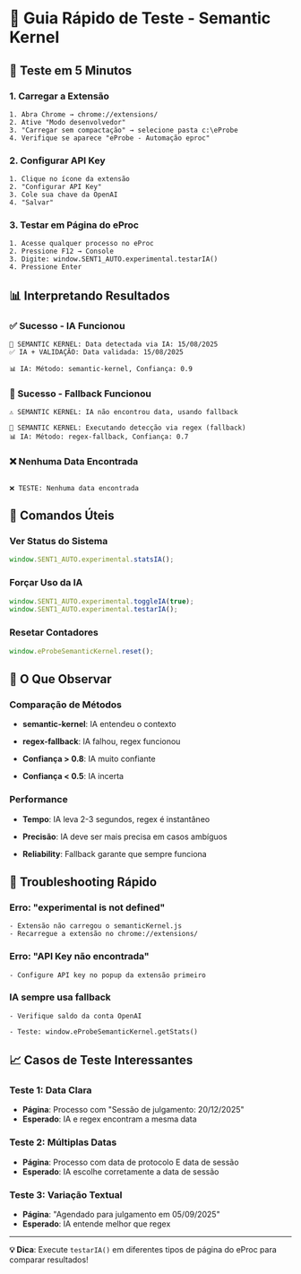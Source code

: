 # 🧪 Guia Rápido de Teste - Semantic Kernel

## 🚀 Teste em 5 Minutos

### 1. Carregar a Extensão

```
1. Abra Chrome → chrome://extensions/
2. Ative "Modo desenvolvedor"
3. "Carregar sem compactação" → selecione pasta c:\eProbe
4. Verifique se aparece "eProbe - Automação eproc"
```

### 2. Configurar API Key

```
1. Clique no ícone da extensão
2. "Configurar API Key"
3. Cole sua chave da OpenAI
4. "Salvar"
```

### 3. Testar em Página do eProc

```
1. Acesse qualquer processo no eProc
2. Pressione F12 → Console
3. Digite: window.SENT1_AUTO.experimental.testarIA()
4. Pressione Enter
```

## 📊 Interpretando Resultados

### ✅ Sucesso - IA Funcionou

```
🧠 SEMANTIC KERNEL: Data detectada via IA: 15/08/2025
✅ IA + VALIDAÇÃO: Data validada: 15/08/2025

📊 IA: Método: semantic-kernel, Confiança: 0.9
```

### 🔄 Sucesso - Fallback Funcionou

```
⚠️ SEMANTIC KERNEL: IA não encontrou data, usando fallback

🔄 SEMANTIC KERNEL: Executando detecção via regex (fallback)
📊 IA: Método: regex-fallback, Confiança: 0.7
```

### ❌ Nenhuma Data Encontrada

```

❌ TESTE: Nenhuma data encontrada
```

## 🔧 Comandos Úteis

### Ver Status do Sistema

```javascript
window.SENT1_AUTO.experimental.statsIA();
```

### Forçar Uso da IA

```javascript
window.SENT1_AUTO.experimental.toggleIA(true);
window.SENT1_AUTO.experimental.testarIA();
```

### Resetar Contadores

```javascript
window.eProbeSemanticKernel.reset();
```

## 🎯 O Que Observar

### Comparação de Métodos

-   **semantic-kernel**: IA entendeu o contexto
-   **regex-fallback**: IA falhou, regex funcionou
-   **Confiança > 0.8**: IA muito confiante

-   **Confiança < 0.5**: IA incerta

### Performance

-   **Tempo**: IA leva 2-3 segundos, regex é instantâneo
-   **Precisão**: IA deve ser mais precisa em casos ambíguos

-   **Reliability**: Fallback garante que sempre funciona

## 🚨 Troubleshooting Rápido

### Erro: "experimental is not defined"

```
- Extensão não carregou o semanticKernel.js
- Recarregue a extensão no chrome://extensions/
```

### Erro: "API Key não encontrada"

```
- Configure API key no popup da extensão primeiro
```

### IA sempre usa fallback

```
- Verifique saldo da conta OpenAI

- Teste: window.eProbeSemanticKernel.getStats()
```

## 📈 Casos de Teste Interessantes

### Teste 1: Data Clara

-   **Página**: Processo com "Sessão de julgamento: 20/12/2025"
-   **Esperado**: IA e regex encontram a mesma data

### Teste 2: Múltiplas Datas

-   **Página**: Processo com data de protocolo E data de sessão
-   **Esperado**: IA escolhe corretamente a data de sessão

### Teste 3: Variação Textual

-   **Página**: "Agendado para julgamento em 05/09/2025"
-   **Esperado**: IA entende melhor que regex

---

**💡 Dica**: Execute `testarIA()` em diferentes tipos de página do eProc para comparar resultados!
